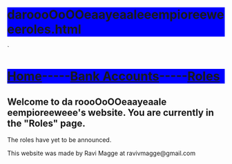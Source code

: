 # daroooOoOOeaayeaaleeempioreeweeeroles.html
<!DOCTYPE HTML>
<html>
    <head>`
        <meta charset="utf-8">
        <style> h1 {background-color:blue;}</style>
    </head>
    <body>
    <h1><a href="https://github.com/BabyYodaCoder12/daroooOoOOeaayeaaleeempioreeweee.html/tree/main">Home</a>-----<a href="https://github.com/BabyYodaCoder12/daroooOoOOeaayeaaleeempioreeweeebankaccounts.html/tree/main">Bank Accounts</a>-----<a href ="">Roles</a></h1>
    <h2>Welcome to da roooOoOOeaayeaale eempioreeweee's website. You are currently in the "Roles" page.</h2>
    <p>The roles have yet to be announced.</p>
        <p>This website was made by Ravi Magge at ravivmagge@gmail.com</p>
    </body>
</html>
